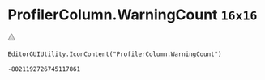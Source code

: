 # ProfilerColumn.WarningCount `16x16`
<img src="/img/ProfilerColumn.WarningCount.png" width=16 height=16>

``` CSharp
EditorGUIUtility.IconContent("ProfilerColumn.WarningCount")
```
```
-8021192726745117861
```
